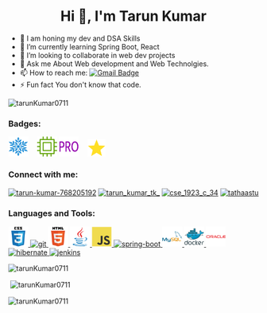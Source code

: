 <h1 align="center">Hi 👋, I'm Tarun Kumar</h1>

- 🔭 I am honing my dev and DSA Skills
- 🌱 I’m currently learning Spring Boot, React
- 👯 I’m looking to collaborate in web dev projects
- 💬 Ask me About Web development and Web Technolgies.
- 📫 How to reach me: [![Gmail Badge](https://img.shields.io/badge/-Gmail-c14438?style=flat-square&logo=Gmail&logoColor=white&link=mailto:arjyo77@gmail.com)](mailto:kumar0711tarun@gmail.com) 
- ⚡ Fun fact You don't know that code.
<p align="left"> <img src="https://komarev.com/ghpvc/?username=tarunKumar0711&label=Profile%20views&color=0e75b6&style=flat" alt="tarunKumar0711" /> </p>

  
<h3 align="left">Badges:</h3>
<a href='https://archiveprogram.github.com/'><img src='https://raw.githubusercontent.com/acervenky/animated-github-badges/master/assets/acbadge.gif' width='40' height='40'></a> 
<a href='https://docs.github.com/en/developers'><img src='https://raw.githubusercontent.com/acervenky/animated-github-badges/master/assets/devbadge.gif' width='40' height='40'></a>
<a href='https://github.com/pricing'><img src='https://raw.githubusercontent.com/acervenky/animated-github-badges/master/assets/pro.gif' width='40' height='40'></a> 
<a href='https://stars.github.com/'><img src='https://raw.githubusercontent.com/acervenky/animated-github-badges/master/assets/starbadge.gif' width='35' height='35'></a>
 
 
<h3 align="left">Connect with me:</h3>
<p align="left">
<a href="https://linkedin.com/in/tarun-kumar-768205192" target="blank"><img align="center" src="https://raw.githubusercontent.com/rahuldkjain/github-profile-readme-generator/master/src/images/icons/Social/linked-in-alt.svg" alt="tarun-kumar-768205192" height="30" width="40" /></a>
<a href="https://instagram.com/tarun_kumar_tk_" target="blank"><img align="center" src="https://raw.githubusercontent.com/rahuldkjain/github-profile-readme-generator/master/src/images/icons/Social/instagram.svg" alt="tarun_kumar_tk_" height="30" width="40" /></a>
<a href="https://www.hackerrank.com/cse_1923_c_34" target="blank"><img align="center" src="https://raw.githubusercontent.com/rahuldkjain/github-profile-readme-generator/master/src/images/icons/Social/hackerrank.svg" alt="cse_1923_c_34" height="30" width="40" /></a>
<a href="https://www.leetcode.com/KumarTarun" target="blank"><img align="center" src="https://raw.githubusercontent.com/rahuldkjain/github-profile-readme-generator/master/src/images/icons/Social/leet-code.svg" alt="tathaastu" height="30" width="40" /></a>
</p>

<h3 align="left">Languages and Tools:</h3>
<p align="left"> 
 <a href="https://www.w3schools.com/css/" target="_blank"><img src="https://raw.githubusercontent.com/devicons/devicon/master/icons/css3/css3-original-wordmark.svg" alt="css3" width="40" height="40"/>
 </a>
 <a href="https://git-scm.com/" target="_blank"> <img src="https://www.vectorlogo.zone/logos/git-scm/git-scm-icon.svg" alt="git" width="40" height="40"/> </a>
 <a href="https://www.w3.org/html/" target="_blank"> <img src="https://raw.githubusercontent.com/devicons/devicon/master/icons/html5/html5-original-wordmark.svg" alt="html5" width="40" height="40"/> </a> 
 <a href="https://www.java.com" target="_blank"> <img src="https://raw.githubusercontent.com/devicons/devicon/master/icons/java/java-original.svg" alt="java" width="40" height="40"/> </a> 
 <a href="https://developer.mozilla.org/en-US/docs/Web/JavaScript" target="_blank"> <img src="https://raw.githubusercontent.com/devicons/devicon/master/icons/javascript/javascript-original.svg" alt="javascript" width="40" height="40"/> </a>
 <a href="https://spring.io/projects/spring-boot" target="_blank"> <img src="https://www.vectorlogo.zone/logos/springio/springio-icon.svg" alt="spring-boot" width="40" height="40"/> </a>
 <a href="https://www.mysql.com/" target="_blank"> <img src="https://raw.githubusercontent.com/devicons/devicon/master/icons/mysql/mysql-original-wordmark.svg" alt="mysql" width="40" height="40"/> </a>
 <a href="https://www.docker.com/" target="_blank"> <img src="https://raw.githubusercontent.com/devicons/devicon/master/icons/docker/docker-original-wordmark.svg" alt="docker" width="40" height="40"/> </a>
 <a href="https://docs.oracle.com/en/java/" target="_blank"> <img src="https://raw.githubusercontent.com/devicons/devicon/master/icons/oracle/oracle-original.svg" alt="jdbc" width="40" height="40"/> </a>
 <a href="https://hibernate.org/" target="_blank"> <img src="https://www.vectorlogo.zone/logos/hibernate/hibernate-icon.svg" alt="hibernate" width="40" height="40"/> </a>
<a href="https://www.jenkins.io/" target="_blank"> <img src="https://www.vectorlogo.zone/logos/jenkins/jenkins-icon.svg" alt="jenkins" width="40" height="40"/> </a>
</p>


<p><img align="center" src="https://github-readme-stats.vercel.app/api/top-langs?username=tarunKumar0711&show_icons=true&locale=en&layout=compact&theme=onedark" alt="tarunKumar0711" /></p>

<p>&nbsp;<img align="center" src="https://github-readme-stats.vercel.app/api?username=tarunKumar0711&show_icons=true&locale=en&theme=onedark" alt="tarunKumar0711" /></p>

<p><img align="center" src="https://github-readme-streak-stats.herokuapp.com/?user=tarunkumar0711&theme=onedark" alt="tarunKumar0711" /></p>
